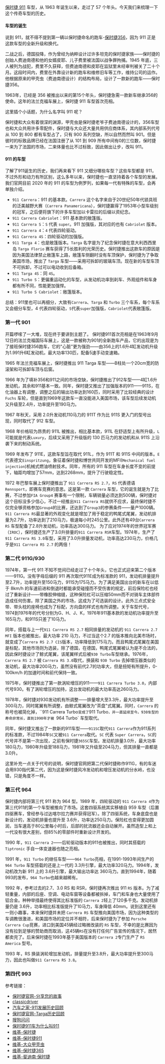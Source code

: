 [保时捷 911](https://zh.wikipedia.org/wiki/%E4%BF%9D%E6%97%B6%E6%8D%B7911) 车型，从 1963 年诞生以来，走过了 57 个年头。今天我们来梳理一下这个传奇车型的历史。

#### 车型的诞生
说到 911，就不得不提到第一辆以保时捷命名的跑车-[保时捷356](https://zh.wikipedia.org/wiki/%E4%BF%9D%E6%97%B6%E6%8D%B7356)，因为 911 正是这款车型的全新升级和换代。

二战之后，德国投降，作为曾经为纳粹设计过许多坦克的保时捷家族——保时捷的创始人费迪南德和他的女婿皮耶、儿子费里被法国以战争罪拘捕。1945 年底，三人被列为战犯，费里不久获释，但费迪南德和皮耶在监狱里未经审判被关了二十个月。这段时间内，费里在外靠设计新的跑车和维修旧车等工作，维持公司的运作。他根据原来的甲壳虫（费迪南德设计）的结构布局，设计了一款新的跑车——保时捷356。

1963年，已经是 356 被推出以来的第15个年头，保时捷急需一款新车继承356的使命。这年的法兰克福车展上，保时捷 911 车型首次亮相。

这里插个小话题，为什么名字叫 911 呢？

保时捷和大众有着很深的渊源，甲壳虫是保时捷老爷子费迪南德设计的，356车型也和大众共用许多零配件，保时捷与大众还大量共用供应商体系，其内部系列代号从 100 到 800 都有车型占了，只有 900 系列空缺，所以自然而然叫 901。但是彼时的标致品牌已经在法国注册了从 101 到 909 所有中间有0的三位数，保时捷一来为了法国的市场，二来体量也比不过标致，因此做出让步，改叫 911。
#### 911 的车型
了解了911诞生的历史，我们再来看下 911 又细分哪些车型？这些车型都是 911，不过外形和动力有所区别，这么多年以来，保时捷也一直坚持着各个车型的发展。我们官网目前 2020 年的 911 的车型为例罗列，如果每一代有特殊的车型，会再单独介绍。

* `911 Carrera`：911 的基本款。`Carrera` 这个名字来自于20世纪50年代锁具班的泛美越野大赛（`Carrera Panamericana`），保时捷赢得了1953年小型车级别的冠军，之后便将旗下的许多车型加以卡雷拉的后缀以资纪念。
* `911 Carrera Cabriolet`：911 基本款的敞篷版。
* `911 Carrera S`：`S` 代表 `super`。911 加强版，其对应的也有 `Cabriolet` 版本。
* `911 Carrera 4`：`4` 代表四轮驱动。
* `911 Carrera 4S`：四轮驱动的加强版。
* `911 Targa 4`：也是敞篷版本。`Targa` 名字是为了纪念保时捷在意大利西西里岛 `Targa Florio` 赛车获得了5长胜利的光荣历史。保时捷推出这款车的原因是因为美国法律禁止敞篷车上路，敞篷车侧翻时没有车顶保护，保时捷为了争取美国市场，推出了 `Targa` 车型——采用可拆卸的玻璃车顶。现在新的车型车顶不可拆卸，不过可以电动收到后备箱。
* `911 Targa 4S`：同 `4S`。
* `911 Turbo S`：更偏重运动化的车型，从发动机功率到刹车、外观组件和车身都有所不同，性能更加强悍。
* `911 Turbo S Cabriolet`：敞篷版本。

总结：911里也可以再细分，大致有`Carrera`、`Targa` 和 `Turbo` 三个车系，每个车系又会细分车型，4 代表四轮驱动，`S`代表`super`加强版，`Cabriolet`代表敞篷版。

### 第一代 901
开篇啰嗦了一大堆，现在终于要讲到主题了。
保时捷911首次亮相是在1963年9月12日的法兰克福国际车展上，这是一款被称为901的全新跑车产品，它的出现是为了接班保时捷356跑车，它的"心脏"更为强劲——由356上的1.6升4缸发动机升级为1.991升6缸发动机，最大功率130匹，配备5速手动变速箱。

1965 年法兰克福车展上，保时捷推出 911 Targa 车型——B柱处一个20cm宽的防滚架和可拆卸车顶与后窗。

1966 年为了填补356和911之间的市场空缺，保时捷推出了912车型——4缸1.6升发动机，其余和911基本一致。同年，保时捷又推出了加强版本的911——911S，在化油器上有调整，调整之后的输出功率达到160匹，同时采用了比较经典的设计 `Fuchs` 车轮，但是直到1969年这款车一直没能进入美国市场，该车型后续发动机又升级至2.4升，功率提升至190马力。

1967 年秋天，采用 2.0升发动机110马力的 911T 作为比 911S 更入门的型号出现，同时取代了 912 车型。

1968 年价格较为昂贵的 911L 被推出，相比基本款，911L 在舒适型上有所升级，`L` 可能就是代表`Luxury`，后续又采用了升级版的 130 匹马力的发动机和从 911S 上沿袭下来的制动系统。

1969 年发布了 911E，这款车型旨在取代 911L，作为 911T 和 911S 中间的版本。`E`代表德文`Einspritzung`，象征着保时捷和博世共同开发的MFI(`Mechanical fuel injection`)机械式燃油喷射技术。同年，所有的 911 车型在车身长度不变的前提下，轴距均增加了57mm，达到2268mm，提升了行驶稳定性。

1972 年巴黎车展上保时捷推出了 `911 Carrera RS 2.7`，`RS` 代表德语 `Rennsport`，即赛车竞赛的意思。这是第一款 `Carrera` 车型，它的诞生就是为了比赛，不过参加`FIA Group4` 赛事有一个限制，车辆销量必须达到500辆，保时捷对这个目标没多少信心，不过一经推出`911 Carrera RS`就供不应求，最终保时捷不仅完全够资格参加`Group4`的比赛，还达到了`Group3`的参赛条件——量产1000辆。`911 Carrera RS`最显著的外观变化就是增加了用于稳定的鸭尾式尾翼，发动机排量为2.7升，功率达到了210马力，极速每小时245公里。此外还有49台`Carrera RS` 车型配备了2.8升发动机，功率高达300马力。
为了应对1974年的世界冠军赛（`IROC`），保时捷还生产了3.0升排量的`911 Carrera RSR`车型。1974年，生产了`911 Carrera RS 3.0`车型，采用了3.0升排量发动机，功率高达230马力，价格几乎是`911 Carrera RS 2.7` 的两倍！

### 第二代 911G/930
1974年，第一代 911 不知不觉间已经走过了十个年头，它也正式迎来第二个版本——911G。没有字母后缀的 911 再次取代911E成为标准款的 911，发动机排量提升至2.7升，功率提升至150马力，911S为175马力。为了满足美国出台的新车在以低于 8km/h 的车速前进和倒退时都能承受碰撞而不受伤害的规定，前后保险杠也经过了重新设计——带橡胶伸缩缝，这种保险杠可以压缩50mm而不对骑车主体部件造成任何伤害。除了美国之外的市场，这成为了可选装的设计。此外三点式安全带、带头枕的座椅也成为了标配，方向盘的样式也有所调整。关于车型代号，1974到1976年的代号分别为G、H、J、K，1976年911基本款的发动机功率提升至165马力，和911S只差了10马力。

同年，搭载与上一代`911 Carrera RS 2.7` 相同排量的发动机的 `911 Carrera 2.7 MFI` 版本也被推出，最大功率 210 马力，不过当这个2.7 的版本推向北美市场时，就变成了`Carrera RS 2.7 CIS`版本，功率降低到175马力。而且鸭尾式尾翼在美国是标配，其他市场则为选装，除了德国，在德国，鸭尾式尾翼被认为是不合法的，因此保时捷设计了鲸式尾翼，该尾翼样式后被`930 Turbo`车型继承。1976年，`Carrera RS 2.7` 被 `Carrera RS 3.0`取代，换装和 `930 Turbo` 去掉增压器类似的发动机，最大功率200马力，虽然没有前代2.7的功率大，但是扭矩有所提升，0-100km/h 的加速时间和前代保持一致。

1975年，保时捷推出了第一款涡轮增压的911——`911 Carrera Turbo 3.0`，内部代号930。有了涡轮增压的加持，这台发动机的最大功率高达260马力。

1978年，保时捷对930发动机有所调整——排量增大至3.3升，最大功率提升至300马力，同时尾翼有所调整，由鲸式尾翼改为"茶盘"式尾翼。同时，`Carrera` 的称号也被简化掉，``911 Carrera Turbo`变成了`911 Turbo`，并一直延续至今。930车型的寿命非常长，直到1990年才被 `964 Turbo` 车型取代。

同年，保时捷又推出了一款新的911车型——`911SC`取代`911 Carrera`作为911系列的标准款，不过1984年`SC`又被`911 Carrera`取代。`SC` 代表 `Super Carrera`，`SC`的代号并不是第一次出现，之前有保时捷`365SC`车型。发动机排量3.0升，最大功率180马力，1980年升级至188马力，1981年又升级至204马力，但其排量一直都是 3.0升。

这里补充一点关于代号的说明，保时捷官网把第二代保时捷称作911G，有的车迷会用930指代第二代，因为这是保时捷风冷发动机和增压发动机的分水岭，也没错，只是角度不一样。
### 第三代 964
保时捷内部将第三代 911 称为 964 型。1989 年，四轮驱动的 `911 Carrera 4`作为第三代911的第一个车型被推向了市场。这套四驱系统其实移植自 959 车型（后置四驱赛车，曾经参与过达喀尔拉力赛并获得冠军）。除了四驱系统，车身底盘也是新设计的，发动机排量也提升至 3.6升，功率达250马力。保险杠也变得更加圆润，当车速高于80公里每小时后，后部的扰流器还会自动展开。虽然造型上和上一代没有很大差别，但85%的零部件时重新设计开发的。

1990 年，`911 Carrera 2`——后轮驱动版本的911也被推出，同时其搭载的 `Tiptronic` 手自一体变速器也随之亮相。

1991 年，`911 Turbo` 的继任车型——`964 Turbo`亮相，在1991-1993年间生产的 `964 Turbo` 车型搭载的还是上一代的 3.3升引擎，最大功率320马力。1994年，发动机改为新 911 上的 3.6升引擎，最大输出功率达 360马力。直到1994年，随着993的发布，`964 Turbo`也越来越稀有。

1992 年，参考过去的2.7、3.0 RS 和 RSR，保时捷再次推出 911 `RS` 版本。为了减轻重量，内部的后座、空调、电动车窗等设备都被拆掉，车门和车身也大量使用了铝合金。种种举措最终使得其比标准版的 `Carrera 2`轻上了120多千克。发动机排量仍是 3.6升，功率相比标准版提升了10马力，车身降低 40mm。说到这里还有一则小趣事，本来保时捷并未把 `Carrera RS` 车型推向美国市场，因为这种类型的车调教很激进，和美国市场的定位并不相符，后来保时捷为了参加 `Porsche Carrera Cup`竞赛，进口到美国45辆经过略微改装的 `RS` 车型，不幸的是比赛因为没有拉到足够的赞助商而取消，这45辆`RS`在没有打任何广告宣传的情况下，居然都卖完了。后来保时捷在1993年基于美国版本的 `Carrera 2`专门生产了 `RS America` 型号。

1993 年，RS 换装涡轮增加发动机，排量提升至3.8升，最大功率提升至300马力，因此也叫做`911 Carrera RS 3.8`。

### 第四代 993

参考链接：

* [保时捷官网-分享您的故事](https://www.porsche.cn/microsite/911/china/main)
* [classicdriver](https://www.classicdriver.com/en/car/porsche)
* [汽车之家-911发展历史回顾](https://www.autohome.com.cn/culture/201604/886696-2.html?pvareaid=3311700)
* [保时捷官网-Targa历史回顾](https://newsroom.porsche.com/zh/2020/product/cn-porsche-911-targa-generations-history-21022.html)
* [搜狗问问](https://ld.sogou.com/article/i5633097.htm?ch=lds.pc.sh.media.all#:~:text=%E4%BF%9D%E6%97%B6%E6%8D%B7911%E6%98%AF%E7%94%B1%E5%BE%B7%E5%9B%BD,%E7%9A%84%E6%9B%B4%E5%90%8D%E4%B8%BA%E2%80%9C911%E2%80%9D%E3%80%82)
* [保时捷911车为什么叫911](https://zhuanlan.zhihu.com/p/20290574)
* [维基-保时捷](https://zh.wikipedia.org/wiki/%E4%BF%9D%E6%97%B6%E6%8D%B7)
* [维基-保时捷911](https://zh.wikipedia.org/wiki/%E4%BF%9D%E6%97%B6%E6%8D%B7911)
* [维基-大众甲壳虫](https://zh.wikipedia.org/wiki/%E5%A4%A7%E4%BC%97%E7%94%B2%E5%A3%B3%E8%99%AB)
* [维基-保时捷365](https://zh.wikipedia.org/wiki/%E4%BF%9D%E6%97%B6%E6%8D%B7356)
* [维基-斐迪南·保时捷](https://zh.wikipedia.org/wiki/%E6%96%90%E8%BF%AA%E5%8D%97%C2%B7%E4%BF%9D%E6%99%82%E6%8D%B7)
